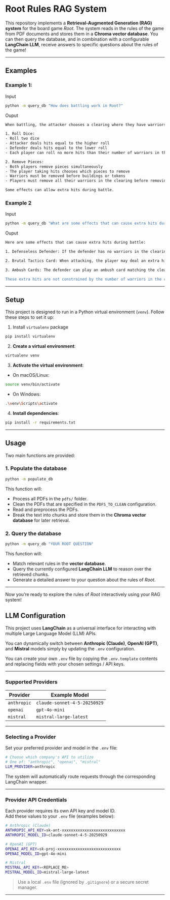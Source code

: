 
# Root Rules RAG System

This repository implements a **Retrieval-Augmented Generation (RAG) system** for the board game *Root*. The system reads in the rules of the game from PDF documents and stores them in a **Chroma vector database**. You can then query the database, and in combination with a configurable **LangChain LLM**, receive answers to specific questions about the rules of the game!

---

## Examples

### Example 1:
Input
```bash
python -m query_db "How does battling work in Root?"
```

Ouput
```bash
When battling, the attacker chooses a clearing where they have warriors and selects another faction with pieces in that clearing as the defender. The battle occurs in two steps:

1. Roll Dice:
- Roll two dice
- Attacker deals hits equal to the higher roll
- Defender deals hits equal to the lower roll
- Each player can roll no more hits than their number of warriors in the clearing

2. Remove Pieces:
- Both players remove pieces simultaneously
- The player taking hits chooses which pieces to remove
- Warriors must be removed before buildings or tokens
- Players must remove all their warriors in the clearing before removing other pieces

Some effects can allow extra hits during battle.
```

### Example 2
Input
```bash
python -m query_db "What are some effects that can cause extra hits during battle?"
```

Ouput
```bash
Here are some effects that can cause extra hits during battle:

1. Defenseless Defender: If the defender has no warriors in the clearing of battle, the attacker deals an extra hit.

2. Brutal Tactics Card: When attacking, the player may deal an extra hit, but the defender scores one point.

3. Ambush Cards: The defender can play an ambush card matching the clearing's suit to deal two immediate hits, which are not limited by the number of warriors.

These extra hits are not constrained by the number of warriors in the clearing and can be dealt by a single warrior.
```

---
## Setup

This project is designed to run in a Python virtual environment (`venv`). Follow these steps to set it up:

1. Install `virtualenv` package
```bash
pip install virtualenv
```

2. **Create a virtual environment**:

```bash
virtualenv venv
```

3. **Activate the virtual environment**:

- On macOS/Linux:
```bash
source venv/bin/activate
```
- On Windows:
```bash
.\venv\Scripts\activate
```

4. **Install dependencies**:

```bash
pip install -r requirements.txt
```

---

## Usage

Two main functions are provided:

### 1. Populate the database

```bash
python -m populate_db
```

This function will:

- Process all PDFs in the `pdfs/` folder.
- Clean the PDFs that are specified in the `PDFS_TO_CLEAN` configuration.
- Read and preprocess the PDFs.
- Break the text into chunks and store them in the **Chroma vector database** for later retrieval.

### 2. Query the database

```bash
python -m query_db "YOUR ROOT QUESTION"
```

This function will:

- Match relevant rules in the **vector database**.
- Query the currently configured **LangChain LLM** to reason over the retrieved chunks.
- Generate a detailed answer to your question about the rules of *Root*.


---

Now you’re ready to explore the rules of *Root* interactively using your RAG system!


## LLM Configuration

This project uses **LangChain** as a universal interface for interacting with multiple Large Language Model (LLM) APIs.

You can dynamically switch between **Anthropic (Claude)**, **OpenAI (GPT)**, and **Mistral** models simply by updating the `.env` configuration.

You can create your own `.env` file by copying the `.env.template` contents and replacing fields with your chosen settings / API keys.

---

### **Supported Providers**

| Provider   | Example Model               |
|------------|----------------------------|
| `anthropic`| `claude-sonnet-4-5-20250929` |
| `openai`   | `gpt-4o-mini`               |
| `mistral`  | `mistral-large-latest`      |

---

### **Selecting a Provider**

Set your preferred provider and model in the `.env` file:

```bash
# Choose which company's API to utilize
# One of: "anthropic", "openai", "mistral"
LLM_PROVIDER=anthropic
```

The system will automatically route requests through the corresponding LangChain wrapper.

---

### **Provider API Credentials**

Each provider requires its own API key and model ID.  
Add these values to your `.env` file (examples below):

```bash
# Anthropic (Claude)
ANTHROPIC_API_KEY=sk-ant-xxxxxxxxxxxxxxxxxxxxxxxxxxxx
ANTHROPIC_MODEL_ID=claude-sonnet-4-5-20250929

# OpenAI (GPT)
OPENAI_API_KEY=sk-proj-xxxxxxxxxxxxxxxxxxxxxxxxxxxx
OPENAI_MODEL_ID=gpt-4o-mini

# Mistral
MISTRAL_API_KEY=<REPLACE_ME>
MISTRAL_MODEL_ID=mistral-large-latest
```

> Use a local `.env` file (ignored by `.gitignore`) or a secure secret manager.

---